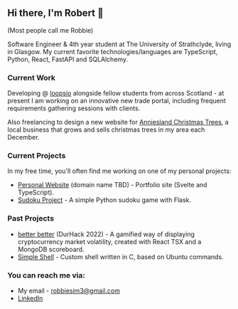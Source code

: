 ## Hi there, I'm Robert 👋
(Most people call me Robbie)

Software Engineer & 4th year student at The University of Strathclyde, living in Glasgow. My current favorite technologies/languages are TypeScript, Python, React, FastAPI and SQLAlchemy.
### Current Work
Developing @ [loopsio](https://loopsio.com/) alongside fellow students from across Scotland - at present I am working on an innovative new trade portal, including frequent requirements gathering sessions with clients.

Also freelancing to design a new website for [Anniesland Christmas Trees](https://www.annieslandchristmastrees.com/), a local business that grows and sells christmas trees in my area each December.

### Current Projects
In my free time, you'll often find me working on one of my personal projects:
- [Personal Website](https://github.com/ricky582/personal_website) (domain name TBD) - Portfolio site (Svelte and TypeScript).
- [Sudoku Project](https://github.com/ricky582/sudoku_project) - A simple Python sudoku game with Flask.

### Past Projects
- [better better](https://github.com/strathclyde-durhack-2022/mono) (DurHack 2022) - A gamified way of displaying cryptocurrency market volatility, created with React TSX and a MongoDB scoreboard.
- [Simple Shell](https://github.com/ricky582/simple_shell) - Custom shell written in C, based on Ubuntu commands.

### You can reach me via:
- My email - [robbiesim3@gmail.com](mailto:robbiesim3@gmail.com)
- [LinkedIn](https://www.linkedin.com/in/robert-sim-820420234/)
